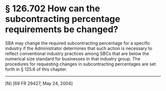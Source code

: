 # § 126.702   How can the subcontracting percentage requirements be changed?

SBA may change the required subcontracting percentage for a specific industry if the Administrator determines that such action is necessary to reflect conventional industry practices among SBCs that are below the numerical size standard for businesses in that industry group. The procedures for requesting changes in subcontracting percentages are set forth in § 125.6 of this chapter.



---

[N] [69 FR 29427, May 24, 2004]




